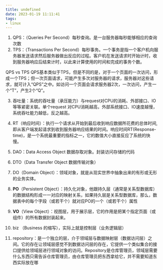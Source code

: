 ```yaml
---
title: undefined
date: 2023-01-19 11:11:41
tags:
- linux
---
```


1. QPS：（Queries Per Second）每秒查询。是一台服务器每秒能够相应的查询次数
2. TPS：（Transactions Per Second）每秒事务。一个事务是指一个客户机向服务器发送请求然后服务器做出反应的过程。客户机在发送请求时开始计时，收到服务器响应后结束计时，以此来计算使用的时间和完成的事务个数。

QPS vs TPS
QPS基本类似于TPS，但是不同的是，对于一个页面的一次访问，形成一个TPS；但一次页面请求，可能产生多次对服务器的请求，服务器对这些请求，就可计入“QPS”之中。如访问一个页面会请求服务器2次，一次访问，产生一个“T”，产生2个“Q”。

3. 吞吐量：系统的吞吐量（承压能力）与request对CPU的消耗、外部接口、IO等等紧密关联。单个request 对CPU消耗越高，外部系统接口、IO速度越慢，系统吞吐能力越低，反之越高。
4. RT（响应时间）：执行一个请求从开始到最后收到响应数据所花费的总体时间,即从客户端发起请求到收到服务器响应结果的时间。响应时间RT(Response-time)，是一个系统最重要的指标之一，它的数值大小直接反应了系统的快慢。

5. DAO：Data Access Object 数据存取对象。封装访问存储的代码
6. DTO（Data Transfer Object 数据传输对象）
7. DO（Domain Object）：领域对象，就是从现实世界中抽象出来的有形或无形的业务实体。
8. **PO**（Persistent Object）：持久化对象，他跟持久层（通常是关系型数据库）的数据结构形成一一对应的映射关系，如果持久层是关系型数据库，那么，数据表中的每个字段（或若干个）就对应PO的一个（或若干个）属性
9. **VO**（View Object）：视图层，用于展示层，它的作用是把某个指定页面（或组件）的所有数据封装起来。
10. biz （Business 的缩写），实际上就是控制层（业务逻辑层）
11. repository：是一个独立的层，介于领域层与数据映射层（数据访问层）之间。它的存在让领域层感觉不到数据访问层的存在，它提供一个类似集合的接口提供给领域层进行领域对象的访问。Repository是仓库管理员，领域层需要什么东西只需告诉仓库管理员，由仓库管理员把东西拿给它，并不需要知道东西实际放在哪